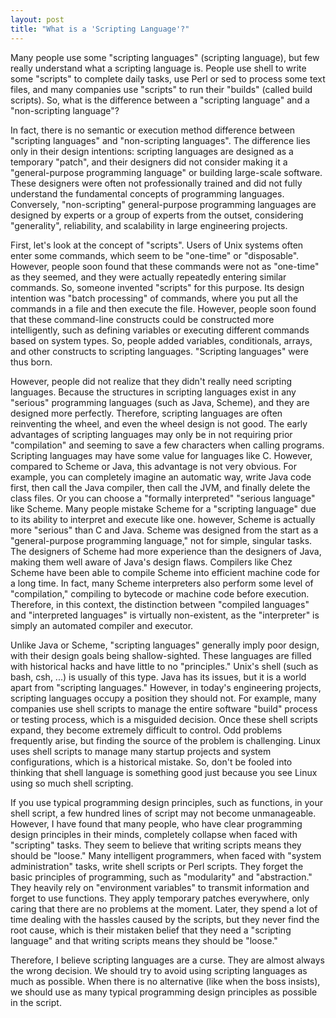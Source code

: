 ```yaml
---
layout: post
title: "What is a 'Scripting Language'?"
---
```



Many people use some "scripting languages" (scripting language), but few really understand what a scripting language is. People use shell to write some "scripts" to complete daily tasks, use Perl or sed to process some text files, and many companies use "scripts" to run their "builds" (called build scripts). So, what is the difference between a "scripting language" and a "non-scripting language"?

In fact, there is no semantic or execution method difference between "scripting languages" and "non-scripting languages". The difference lies only in their design intentions: scripting languages are designed as a temporary "patch", and their designers did not consider making it a "general-purpose programming language" or building large-scale software. These designers were often not professionally trained and did not fully understand the fundamental concepts of programming languages. Conversely, "non-scripting" general-purpose programming languages are designed by experts or a group of experts from the outset, considering "generality", reliability, and scalability in large engineering projects.

First, let's look at the concept of "scripts". Users of Unix systems often enter some commands, which seem to be "one-time" or "disposable". However, people soon found that these commands were not as "one-time" as they seemed, and they were actually repeatedly entering similar commands. So, someone invented "scripts" for this purpose. Its design intention was "batch processing" of commands, where you put all the commands in a file and then execute the file. However, people soon found that these command-line constructs could be constructed more intelligently, such as defining variables or executing different commands based on system types. So, people added variables, conditionals, arrays, and other constructs to scripting languages. "Scripting languages" were thus born.

However, people did not realize that they didn't really need scripting languages. Because the structures in scripting languages exist in any "serious" programming languages (such as Java, Scheme), and they are designed more perfectly. Therefore, scripting languages are often reinventing the wheel, and even the wheel design is not good. The early advantages of scripting languages may only be in not requiring prior "compilation" and seeming to save a few characters when calling programs. Scripting languages may have some value for languages like C. However, compared to Scheme or Java, this advantage is not very obvious. For example, you can completely imagine an automatic way, write Java code first, then call the Java compiler, then call the JVM, and finally delete the class files. Or you can choose a "formally interpreted" "serious language" like Scheme. Many people mistake Scheme for a "scripting language" due to its ability to interpret and execute like one. however, Scheme is actually more "serious" than C and Java. Scheme was designed from the start as a "general-purpose programming language," not for simple, singular tasks. The designers of Scheme had more experience than the designers of Java, making them well aware of Java's design flaws. Compilers like Chez Scheme have been able to compile Scheme into efficient machine code for a long time. In fact, many Scheme interpreters also perform some level of "compilation," compiling to bytecode or machine code before execution. Therefore, in this context, the distinction between "compiled languages" and "interpreted languages" is virtually non-existent, as the "interpreter" is simply an automated compiler and executor.

Unlike Java or Scheme, "scripting languages" generally imply poor design, with their design goals being shallow-sighted. These languages are filled with historical hacks and have little to no "principles." Unix's shell (such as bash, csh, ...) is usually of this type. Java has its issues, but it is a world apart from "scripting languages." However, in today's engineering projects, scripting languages occupy a position they should not. For example, many companies use shell scripts to manage the entire software "build" process or testing process, which is a misguided decision. Once these shell scripts expand, they become extremely difficult to control. Odd problems frequently arise, but finding the source of the problem is challenging. Linux uses shell scripts to manage many startup projects and system configurations, which is a historical mistake. So, don't be fooled into thinking that shell language is something good just because you see Linux using so much shell scripting.

If you use typical programming design principles, such as functions, in your shell script, a few hundred lines of script may not become unmanageable. However, I have found that many people, who have clear programming design principles in their minds, completely collapse when faced with "scripting" tasks. They seem to believe that writing scripts means they should be "loose." Many intelligent programmers, when faced with "system administration" tasks, write shell scripts or Perl scripts. They forget the basic principles of programming, such as "modularity" and "abstraction." They heavily rely on "environment variables" to transmit information and forget to use functions. They apply temporary patches everywhere, only caring that there are no problems at the moment. Later, they spend a lot of time dealing with the hassles caused by the scripts, but they never find the root cause, which is their mistaken belief that they need a "scripting language" and that writing scripts means they should be "loose."

Therefore, I believe scripting languages are a curse. They are almost always the wrong decision. We should try to avoid using scripting languages as much as possible. When there is no alternative (like when the boss insists), we should use as many typical programming design principles as possible in the script.
